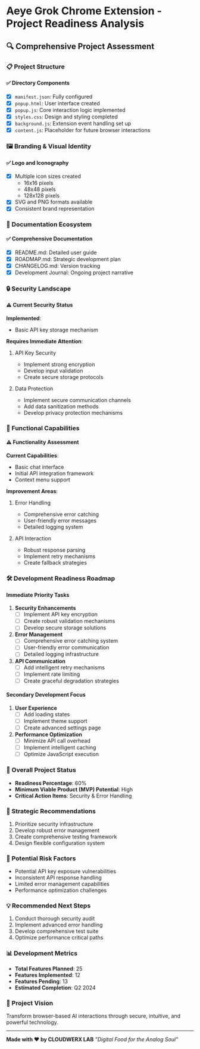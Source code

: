 # Aeye Grok Chrome Extension - Project Readiness Analysis

## 🔍 Comprehensive Project Assessment

### 📋 Project Structure
#### ✅ Directory Components
- [x] `manifest.json`: Fully configured
- [x] `popup.html`: User interface created
- [x] `popup.js`: Core interaction logic implemented
- [x] `styles.css`: Design and styling completed
- [x] `background.js`: Extension event handling set up
- [x] `content.js`: Placeholder for future browser interactions

### 🖼️ Branding & Visual Identity
#### ✅ Logo and Iconography
- [x] Multiple icon sizes created
  - 16x16 pixels
  - 48x48 pixels
  - 128x128 pixels
- [x] SVG and PNG formats available
- [x] Consistent brand representation

### 📄 Documentation Ecosystem
#### ✅ Comprehensive Documentation
- [x] README.md: Detailed user guide
- [x] ROADMAP.md: Strategic development plan
- [x] CHANGELOG.md: Version tracking
- [x] Development Journal: Ongoing project narrative

### 🔒 Security Landscape
#### ⚠️ Current Security Status
**Implemented**:
- Basic API key storage mechanism

**Requires Immediate Attention**:
1. API Key Security
   - Implement strong encryption
   - Develop input validation
   - Create secure storage protocols

2. Data Protection
   - Implement secure communication channels
   - Add data sanitization methods
   - Develop privacy protection mechanisms

### 🚀 Functional Capabilities
#### ⚠️ Functionality Assessment
**Current Capabilities**:
- Basic chat interface
- Initial API integration framework
- Context menu support

**Improvement Areas**:
1. Error Handling
   - Comprehensive error catching
   - User-friendly error messages
   - Detailed logging system

2. API Interaction
   - Robust response parsing
   - Implement retry mechanisms
   - Create fallback strategies

### 🛠️ Development Readiness Roadmap

#### Immediate Priority Tasks
1. **Security Enhancements**
   - [ ] Implement API key encryption
   - [ ] Create robust validation mechanisms
   - [ ] Develop secure storage solutions

2. **Error Management**
   - [ ] Comprehensive error catching system
   - [ ] User-friendly error communication
   - [ ] Detailed logging infrastructure

3. **API Communication**
   - [ ] Add intelligent retry mechanisms
   - [ ] Implement rate limiting
   - [ ] Create graceful degradation strategies

#### Secondary Development Focus
1. **User Experience**
   - [ ] Add loading states
   - [ ] Implement theme support
   - [ ] Create advanced settings page

2. **Performance Optimization**
   - [ ] Minimize API call overhead
   - [ ] Implement intelligent caching
   - [ ] Optimize JavaScript execution

### 🚦 Overall Project Status
- **Readiness Percentage**: 60%
- **Minimum Viable Product (MVP) Potential**: High
- **Critical Action Items**: Security & Error Handling

### 🎯 Strategic Recommendations
1. Prioritize security infrastructure
2. Develop robust error management
3. Create comprehensive testing framework
4. Design flexible configuration system

### 🔬 Potential Risk Factors
- Potential API key exposure vulnerabilities
- Inconsistent API response handling
- Limited error management capabilities
- Performance optimization challenges

### 💡 Recommended Next Steps
1. Conduct thorough security audit
2. Implement advanced error handling
3. Develop comprehensive test suite
4. Optimize performance critical paths

### 📊 Development Metrics
- **Total Features Planned**: 25
- **Features Implemented**: 12
- **Features Pending**: 13
- **Estimated Completion**: Q2 2024

### 🌟 Project Vision
Transform browser-based AI interactions through secure, intuitive, and powerful technology.

---

**Made with ❤️ by CLOUDWERX LAB**
*"Digital Food for the Analog Soul"*
